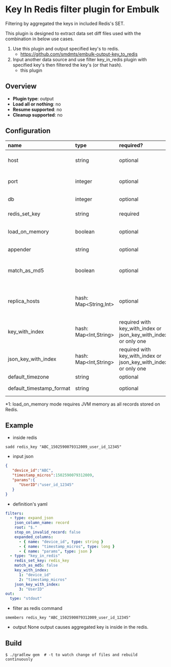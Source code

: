 # Key In Redis filter plugin for Embulk

Filtering by aggregated the keys in included Redis's SET.

This plugin is designed to extract data set diff files used with the combination in below use cases.

1. Use this plugin and output specified key's to redis.  
    - https://github.com/smdmts/embulk-output-key_to_redis
2. Input another data source and use filter key_in_redis plugin with specified key's then filtered the key's (or that hash).  
    - this plugin

 
## Overview

* **Plugin type**: output
* **Load all or nothing**: no
* **Resume supported**: no
* **Cleanup supported**: no

## Configuration


| name                                 | type        | required?  | default                  | description            |  
|:-------------------------------------|:------------|:-----------|:-------------------------|:-----------------------|
|  host                                | string      | optional   | "127.0.0.1"              | redis servers host     |
|  port                                | integer     | optional   | "6379"                   | redis servers port     |
|  db                                  | integer     | optional   | "null"                   | redis servers db       |
|  redis_set_key                       | string      | required   |                          | redis of key of set name |
|  load_on_memory                      | boolean     | optional   | "false"                  | load all data from redis *1 |
|  appender                            | string      | optional   | "-"                      | multi key of appender  |
|  match_as_md5                        | boolean     | optional   | "false"                  | smembers the value to converted md5 |
|  replica_hosts                       | hash: Map<String,Int>    | optional   |             | list of replica redis servers host: port |
|  key_with_index                      | hash: Map<Int,String> | required with key_with_index or json_key_with_index or only one || index with key name |
|  json_key_with_index                 | hash: Map<Int,String> | required with key_with_index or json_key_with_index or only one || json columns's expanded key name |
|  default_timezone                    | string      | optional   | UTC                      | |
|  default_timestamp_format            | string      | optional   | %Y-%m-%d %H:%M:%S.%6N    | |


*1: load_on_memory mode requires JVM memory as all records stored on Redis.


## Example

- inside redis
```
sadd redis_key "ABC_1502590079312009_user_id_12345"
```

- input json
```json
{  
   "device_id":"ABC",
   "timestamp_micros":1502590079312009,
   "params":{  
      "UserID":"user_id_12345"
   }
}
```

- definition's yaml
```yaml
filters:
  - type: expand_json
    json_column_name: record
    root: "$."
    stop_on_invalid_record: false
    expanded_columns:
      - { name: "device_id", type: string }
      - { name: "timestamp_micros", type: long }
      - { name: "params", type: json }
  - type: "key_in_redis"
    redis_set_key: redis_key
    match_as_md5: false
    key_with_index: 
      1: "device_id"
      2: "timestamp_micros"
    json_key_with_index:
      3: "UserID" 
out:
  type: "stdout"
```

- filter as redis command
```
smembers redis_key "ABC_1502590079312009_user_id_12345"
```

- output 
None output causes aggregated key is inside in the redis.

## Build

```
$ ./gradlew gem  # -t to watch change of files and rebuild continuously
```
